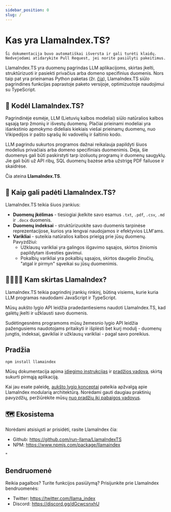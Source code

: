 ```yaml
---
sidebar_position: 0
slug: /
---
```


# Kas yra LlamaIndex.TS?

`Ši dokumentacija buvo automatiškai išversta ir gali turėti klaidų. Nedvejodami atidarykite Pull Request, jei norite pasiūlyti pakeitimus.`

LlamaIndex.TS yra duomenų pagrindas LLM aplikacijoms, skirtas įkelti, struktūrizuoti ir pasiekti privačius arba domeno specifinius duomenis. Nors taip pat yra prieinamas Python paketas (žr. [čia](https://docs.llamaindex.ai/en/stable/)), LlamaIndex.TS siūlo pagrindines funkcijas paprastoje paketo versijoje, optimizuotoje naudojimui su TypeScript.

## 🚀 Kodėl LlamaIndex.TS?

Pagrindinėje esmėje, LLM (Lietuvių kalbos modeliai) siūlo natūralios kalbos sąsają tarp žmonių ir išvestų duomenų. Plačiai prieinami modeliai yra išankstinio apmokymo dideliais kiekiais viešai prieinamų duomenų, nuo Vikipedijos ir pašto sąrašų iki vadovėlių ir šaltinio kodo.

LLM pagrindu sukurtos programos dažnai reikalauja papildyti šiuos modelius privačiais arba domeno specifiniais duomenimis. Deja, šie duomenys gali būti paskirstyti tarp izoliuotų programų ir duomenų saugyklų. Jie gali būti už API ribų, SQL duomenų bazėse arba užstrigę PDF failuose ir skaidrėse.

Čia ateina **LlamaIndex.TS**.

## 🦙 Kaip gali padėti LlamaIndex.TS?

LlamaIndex.TS teikia šiuos įrankius:

- **Duomenų įkėlimas** - tiesiogiai įkelkite savo esamus `.txt`, `.pdf`, `.csv`, `.md` ir `.docx` duomenis.
- **Duomenų indeksai** - struktūrizuokite savo duomenis tarpinėse reprezentacijose, kurios yra lengvai naudojamos ir efektyvios LLM'ams.
- **Varikliai** - suteikia natūralios kalbos prieigą prie jūsų duomenų. Pavyzdžiui:
  - Užklausų varikliai yra galingos išgavimo sąsajos, skirtos žiniomis papildytam išvesties gavimui.
  - Pokalbių varikliai yra pokalbių sąsajos, skirtos daugelio žinučių, "atgal ir pirmyn" sąveikai su jūsų duomenimis.

## 👨‍👩‍👧‍👦 Kam skirtas LlamaIndex?

LlamaIndex.TS teikia pagrindinį įrankių rinkinį, būtiną visiems, kurie kuria LLM programas naudodami JavaScript ir TypeScript.

Mūsų aukšto lygio API leidžia pradedantiesiems naudoti LlamaIndex.TS, kad galėtų įkelti ir užklausti savo duomenis.

Sudėtingesnėms programoms mūsų žemesnio lygio API leidžia pažengusiems naudotojams pritaikyti ir išplėsti bet kurį modulį - duomenų jungtis, indeksai, gavikliai ir užklausų varikliai - pagal savo poreikius.

## Pradžia

`npm install llamaindex`

Mūsų dokumentacija apima [įdiegimo instrukcijas](./installation.md) ir [pradžios vadovą](./starter.md), skirtą sukurti pirmąją aplikaciją.

Kai jau esate paleidę, [aukšto lygio konceptai](./concepts.md) pateikia apžvalgą apie LlamaIndex modularią architektūrą. Norėdami gauti daugiau praktinių pavyzdžių, peržiūrėkite mūsų [nuo pradžių iki pabaigos vadovus](./end_to_end.md).

## 🗺️ Ekosistema

Norėdami atsisiųsti ar prisidėti, rasite LlamaIndex čia:

- Github: https://github.com/run-llama/LlamaIndexTS
- NPM: https://www.npmjs.com/package/llamaindex

"

## Bendruomenė

Reikia pagalbos? Turite funkcijos pasiūlymą? Prisijunkite prie LlamaIndex bendruomenės:

- Twitter: https://twitter.com/llama_index
- Discord: https://discord.gg/dGcwcsnxhU
